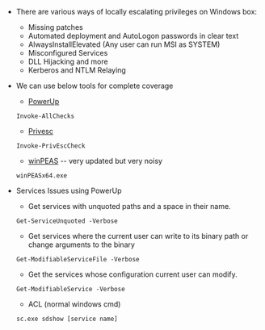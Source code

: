 
- There are various ways of locally escalating privileges on Windows box:
	- Missing patches
	- Automated deployment and AutoLogon passwords in clear text
	- AlwaysInstallElevated (Any user can run MSI as SYSTEM)
	- Misconfigured Services
	- DLL Hijacking and more
	- Kerberos and NTLM Relaying

- We can use below tools for complete coverage
	- [PowerUp](https://github.com/PowerShellMafia/PowerSploit/tree/master/Privesc)
	```
	Invoke-AllChecks
	```
	- [Privesc](https://github.com/itm4n/PrivescCheck)
	```
	Invoke-PrivEscCheck
	```
	- [winPEAS](https://github.com/carlospolop/PEASS-ng/tree/master/winPEAS) -- very updated but very noisy 
	```
	winPEASx64.exe
	```

- Services Issues using PowerUp
	- Get services with unquoted paths and a space in their name.
	```
	Get-ServiceUnquoted -Verbose
	```
	- Get services where the current user can write to its binary path or change arguments to the binary
	```
	Get-ModifiableServiceFile -Verbose
	```
	- Get the services whose configuration current user can modify.
	```
	Get-ModifiableService -Verbose
	```
	- ACL (normal windows cmd)
	```
	sc.exe sdshow [service name]
	``` 

